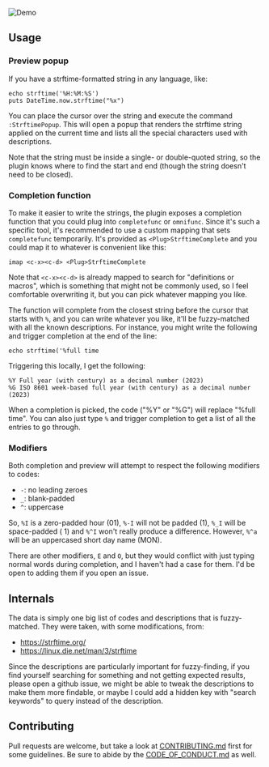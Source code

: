 ![Demo](http://i.andrewradev.com/16c7b7ef3f031844391043080b0fe1a5.gif)

## Usage

### Preview popup

If you have a strftime-formatted string in any language, like:

```
echo strftime('%H:%M:%S')
puts DateTime.now.strftime("%x")
```

You can place the cursor over the string and execute the command `:StrftimePopup`. This will open a popup that renders the strftime string applied on the current time and lists all the special characters used with descriptions.

Note that the string must be inside a single- or double-quoted string, so the plugin knows where to find the start and end (though the string doesn't need to be closed).

### Completion function

To make it easier to write the strings, the plugin exposes a completion function that you could plug into `completefunc` or `omnifunc`. Since it's such a specific tool, it's recommended to use a custom mapping that sets `completefunc` temporarily. It's provided as `<Plug>StrftimeComplete` and you could map it to whatever is convenient like this:

``` vim
imap <c-x><c-d> <Plug>StrftimeComplete
```

Note that `<c-x><c-d>` is already mapped to search for "definitions or macros", which is something that might not be commonly used, so I feel comfortable overwriting it, but you can pick whatever mapping you like.

The function will complete from the closest string before the cursor that starts with `%`, and you can write whatever you like, it'll be fuzzy-matched with all the known descriptions. For instance, you might write the following and trigger completion at the end of the line:

``` vim
echo strftime('%full time
```

Triggering this locally, I get the following:

```
%Y Full year (with century) as a decimal number (2023)
%G ISO 8601 week-based full year (with century) as a decimal number (2023)
```

When a completion is picked, the code ("%Y" or "%G") will replace "%full time". You can also just type `%` and trigger completion to get a list of all the entries to go through.

### Modifiers

Both completion and preview will attempt to respect the following modifiers to codes:

* `-`: no leading zeroes
* `_`: blank-padded
* `^`: uppercase

So, `%I` is a zero-padded hour (01), `%-I` will not be padded (1), `%_I` will be space-padded ( 1) and `%^I` won't really produce a difference. However, `%^a` will be an uppercased short day name (MON).

There are other modifiers, `E` and `O`, but they would conflict with just typing normal words during completion, and I haven't had a case for them. I'd be open to adding them if you open an issue.

## Internals

The data is simply one big list of codes and descriptions that is fuzzy-matched. They were taken, with some modifications, from:

- <https://strftime.org/>
- <https://linux.die.net/man/3/strftime>

Since the descriptions are particularly important for fuzzy-finding, if you find yourself searching for something and not getting expected results, please open a github issue, we might be able to tweak the descriptions to make them more findable, or maybe I could add a hidden key with "search keywords" to query instead of the description.

## Contributing

Pull requests are welcome, but take a look at [CONTRIBUTING.md](https://github.com/AndrewRadev/strftime.vim/blob/main/CONTRIBUTING.md) first for some guidelines. Be sure to abide by the [CODE_OF_CONDUCT.md](https://github.com/AndrewRadev/strftime.vim/blob/master/CODE_OF_CONDUCT.md) as well.
